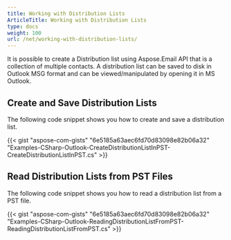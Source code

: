 ```yaml
---
title: Working with Distribution Lists
ArticleTitle: Working with Distribution Lists
type: docs
weight: 100
url: /net/working-with-distribution-lists/
---
```



It is possible to create a Distribution list using Aspose.Email API that is a collection of multiple contacts. A distribution list can be saved to disk in Outlook MSG format and can be viewed/manipulated by opening it in MS Outlook.

## **Create and Save Distribution Lists**

The following code snippet shows you how to create and save a distribution list.

{{< gist "aspose-com-gists" "6e5185a63aec6fd70d83098e82b06a32" "Examples-CSharp-Outlook-CreateDistributionListInPST-CreateDistributionListInPST.cs" >}}

## **Read Distribution Lists from PST Files**

The following code snippet shows you how to read a distribution list from a PST file.

{{< gist "aspose-com-gists" "6e5185a63aec6fd70d83098e82b06a32" "Examples-CSharp-Outlook-ReadingDistributionListFromPST-ReadingDistributionListFromPST.cs" >}}
